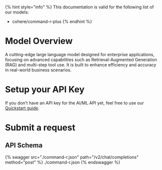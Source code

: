 [#references:start]: <> ({ "template": "openapi" })
{% hint style="info" %}
This documentation is valid for the following list of our models:
* cohere/command-r-plus
{% endhint %}

# Model Overview
A cutting-edge large language model designed for enterprise applications, focusing on advanced capabilities such as Retrieval-Augmented Generation (RAG) and multi-step tool use. It is built to enhance efficiency and accuracy in real-world business scenarios.

# Setup your API Key
If you don’t have an API key for the AI/ML API yet, feel free to use our [Quickstart guide](https://docs.aimlapi.com/quickstart/setting-up).

# Submit a request
## API Schema
{% swagger src="./command-r.json" path="/v2/chat/completions" method="post" %}
./command-r.json
{% endswagger %}

[#references:end]: <> ({})